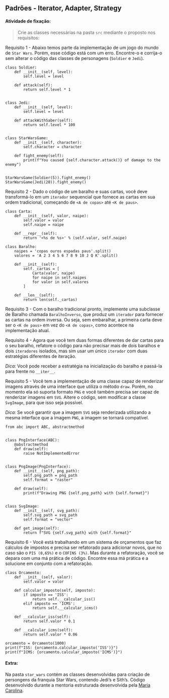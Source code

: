 ## Padrões - Iterator, Adapter, Strategy

####  Atividade de fixação:
> Crie as classes necessárias na pasta `src` mediante o proposto nos requisitos:

Requisito 1 - Abaixo temos parte da implementação de um jogo do mundo de `Star Wars`. Porém, esse código está com um erro. Encontre-o e corrija-o sem alterar o código das classes de personagens (`Soldier` e `Jedi`).

```
class Soldier:
    def __init__(self, level):
        self.level = level

    def attack(self):
        return self.level * 1


class Jedi:
    def __init__(self, level):
        self.level = level

    def attackWithSaber(self):
        return self.level * 100


class StarWarsGame:
    def __init__(self, character):
        self.character = character

    def fight_enemy(self):
        print(f"You caused {self.character.attack()} of damage to the enemy")


StarWarsGame(Soldier(5)).fight_enemy()
StarWarsGame(Jedi(20)).fight_enemy()
```

Requisito 2 - Dado o código de um baralho e suas cartas, você deve transformá-lo em um `iterador` sequencial que fornece as cartas em sua ordem tradicional, começando de `<A de copas>` até `<K de paus>`.

```
class Carta:
    def __init__(self, valor, naipe):
        self.valor = valor
        self.naipe = naipe

    def __repr__(self):
        return '<%s de %s>' % (self.valor, self.naipe)

class Baralho:
    naipes = 'copas ouros espadas paus'.split()
    valores = 'A 2 3 4 5 6 7 8 9 10 J Q K'.split()

    def __init__(self):
        self._cartas = [
            Carta(valor, naipe)
            for naipe in self.naipes
            for valor in self.valores
        ]

    def __len__(self):
        return len(self._cartas)
```


Requisito 3 - Com o baralho tradicional pronto, implemente uma subclasse de Baralho chamada `BaralhoInverso`, que produz um `iterador` para fornecer as cartas na ordem inversa. Ou seja, sem embaralhar, a primeira carta deve ser o `<K de paus>` em vez do `<A de copas>`, como acontece na implementação atual.


Requisito 4 - Agora que você tem duas formas diferentes de dar cartas para o seu baralho, refatore o código para não precisar mais de dois baralhos e dois `iteradores` isolados, mas sim usar um único `iterador` com duas estratégias diferentes de iteração.

*Dica:* Você pode receber a estratégia na inicialização do baralho e passá-la para frente no `__iter__`.


Requisito 5 - Você tem a implementação de uma classe capaz de renderizar imagens através de uma interface que utiliza o método `draw`. Porém, no momento ela só suporta formato `PNG` e você também precisa ser capaz de renderizar imagens em `SVG`. Altere o código, sem modificar a classe `SvgImage`, para que isso seja possível.

*Dica:* Se você garantir que a imagem `SVG` seja renderizada utilizando a mesma interface que a imagem `PNG`, a imagem se tornará compatível.

```
from abc import ABC, abstractmethod


class PngInterface(ABC):
    @abstractmethod
    def draw(self):
        raise NotImplementedError


class PngImage(PngInterface):
    def __init__(self, png_path):
        self.png_path = png_path
        self.format = "raster"

    def draw(self):
        print(f"Drawing PNG {self.png_path} with {self.format}")


class SvgImage:
    def __init__(self, svg_path):
        self.svg_path = svg_path
        self.format = "vector"

    def get_image(self):
        return f"SVG {self.svg_path} with {self.format}"
```


Requisito 6 - Você está trabalhando em um sistema de orçamentos que faz cálculos de impostos e precisa ser refatorado para adicionar novos, que no caso são o `PIS (0,65%)` e o `COFINS (3%)`. Mas durante a refatoração, você se depara com uma má prática de código. Encontre essa má prática e a solucione em conjunto com a refatoração.

```
class Orcamento:
    def __init__(self, valor):
        self.valor = valor

    def calcular_imposto(self, imposto):
        if imposto == 'ISS':
            return self.__calcular_iss()
        elif imposto == 'ICMS':
            return self.__calcular_icms()

    def __calcular_iss(self):
        return self.valor * 0.1

    def __calcular_icms(self):
        return self.valor * 0.06

orcamento = Orcamento(1000)
print(f"ISS: {orcamento.calcular_imposto('ISS')}")
print(f"ICMS: {orcamento.calcular_imposto('ICMS')}")
```


####  Extra:
Na pasta `star_wars` contém as classes desenvolvidas para criação de persongens da franquia Star Wars, contendo Jedi’s e Sith’s. Código desenvolvido durante a mentoria estruturada desenvolvida pela [Maria Carolina](https://www.linkedin.com/in/maria-carolina-francisco-amaral/).


